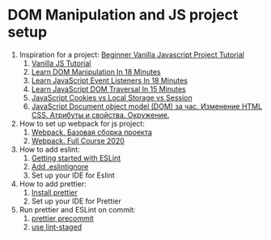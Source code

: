 # DOM Manipulation and JS project setup

1. Inspiration for a project: [Beginner Vanilla Javascript Project Tutorial](https://youtu.be/Ttf3CEsEwMQ)
   1. [Vanilla JS Tutorial](https://youtube.com/playlist?list=PLDyQo7g0_nsXlSfuoBpG5Fgz0Qe3IvWnA)
   2. [Learn DOM Manipulation In 18 Minutes](https://youtu.be/y17RuWkWdn8)
   3. [Learn JavaScript Event Listeners In 18 Minutes](https://youtu.be/XF1_MlZ5l6M)
   4. [Learn JavaScript DOM Traversal In 15 Minutes](https://youtu.be/v7rSSy8CaYE)
   5. [JavaScript Cookies vs Local Storage vs Session](https://youtu.be/GihQAC1I39Q)
   6. [JavaScript Document object model (DOM) за час. Изменение HTML CSS. Атрибуты и свойства. Окружение.](https://youtu.be/DuWyc76lYC4)
2. How to set up webpack for js project:
   1. [Webpack. Базовая сборка проекта](https://youtu.be/R9DTbDA_ZVE)
   2. [Webpack. Full Course 2020](https://youtu.be/eSaF8NXeNsA)
3. How to add eslint:
   1. [Getting started with ESLint](https://eslint.org/docs/user-guide/getting-started)
   2. [Add .eslintignore](https://eslint.org/docs/user-guide/configuring/ignoring-code)
   3. Set up your IDE for Eslint
4. How to add prettier:
   1. [Install prettier](https://prettier.io/docs/en/install.html)
   2. Set up your IDE for Prettier
5. Run prettier and ESLint on commit:
   1. [prettier precommit](https://prettier.io/docs/en/precommit.html)
   2. [use lint-staged](https://github.com/okonet/lint-staged)
